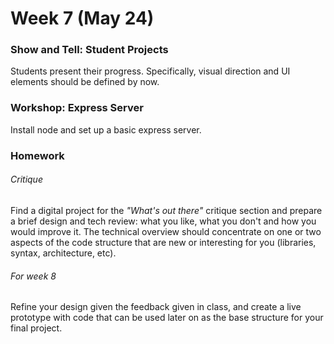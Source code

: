 # Week 7 (May 24)

### Show and Tell: Student Projects

Students present their progress. Specifically, visual direction and UI elements should be defined by now.

### Workshop: Express Server

Install node and set up a basic express server.

### Homework

###### Critique
Find a digital project for the *"What's out there"* critique section and prepare a brief design and tech review: what you like, what you don't and how you would improve it. The technical overview should concentrate on one or two aspects of the code structure that are new or interesting for you (libraries, syntax, architecture, etc).  

###### For week 8
Refine your design given the feedback given in class, and create a live prototype with code that can be used later on as the base structure for your final project.

